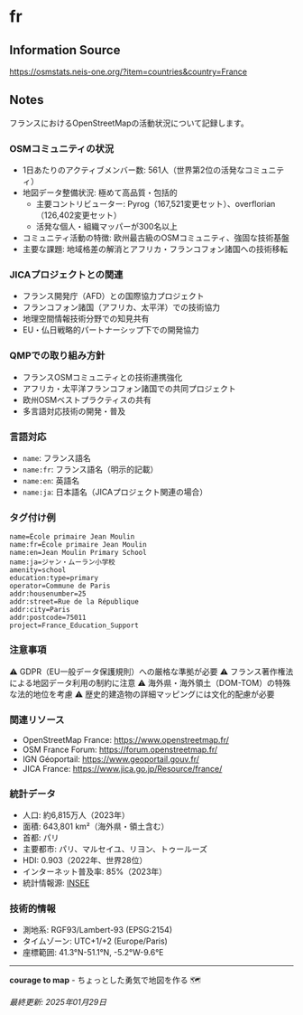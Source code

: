 # fr

## Information Source
https://osmstats.neis-one.org/?item=countries&country=France

## Notes
フランスにおけるOpenStreetMapの活動状況について記録します。

### OSMコミュニティの状況
- 1日あたりのアクティブメンバー数: 561人（世界第2位の活発なコミュニティ）
- 地図データ整備状況: 極めて高品質・包括的
  - 主要コントリビューター: Pyrog（167,521変更セット）、overflorian（126,402変更セット）
  - 活発な個人・組織マッパーが300名以上
- コミュニティ活動の特徴: 欧州最古級のOSMコミュニティ、強固な技術基盤
- 主要な課題: 地域格差の解消とアフリカ・フランコフォン諸国への技術移転

### JICAプロジェクトとの関連
- フランス開発庁（AFD）との国際協力プロジェクト
- フランコフォン諸国（アフリカ、太平洋）での技術協力
- 地理空間情報技術分野での知見共有
- EU・仏日戦略的パートナーシップ下での開発協力

### QMPでの取り組み方針
- フランスOSMコミュニティとの技術連携強化
- アフリカ・太平洋フランコフォン諸国での共同プロジェクト
- 欧州OSMベストプラクティスの共有
- 多言語対応技術の開発・普及

### 言語対応
- `name`: フランス語名
- `name:fr`: フランス語名（明示的記載）
- `name:en`: 英語名
- `name:ja`: 日本語名（JICAプロジェクト関連の場合）

### タグ付け例
```
name=École primaire Jean Moulin
name:fr=École primaire Jean Moulin
name:en=Jean Moulin Primary School
name:ja=ジャン・ムーラン小学校
amenity=school
education:type=primary
operator=Commune de Paris
addr:housenumber=25
addr:street=Rue de la République
addr:city=Paris
addr:postcode=75011
project=France_Education_Support
```

### 注意事項
⚠️ GDPR（EU一般データ保護規則）への厳格な準拠が必要
⚠️ フランス著作権法による地図データ利用の制約に注意
⚠️ 海外県・海外領土（DOM-TOM）の特殊な法的地位を考慮
⚠️ 歴史的建造物の詳細マッピングには文化的配慮が必要

### 関連リソース
- OpenStreetMap France: https://www.openstreetmap.fr/
- OSM France Forum: https://forum.openstreetmap.fr/
- IGN Géoportail: https://www.geoportail.gouv.fr/
- JICA France: https://www.jica.go.jp/Resource/france/

### 統計データ
- 人口: 約6,815万人（2023年）
- 面積: 643,801 km²（海外県・領土含む）
- 首都: パリ
- 主要都市: パリ、マルセイユ、リヨン、トゥールーズ
- HDI: 0.903（2022年、世界28位）
- インターネット普及率: 85%（2023年）
- 統計情報源: [INSEE](https://www.insee.fr/)

### 技術的情報
- 測地系: RGF93/Lambert-93 (EPSG:2154)
- タイムゾーン: UTC+1/+2 (Europe/Paris)
- 座標範囲: 41.3°N-51.1°N, -5.2°W-9.6°E

---

**courage to map** - ちょっとした勇気で地図を作る 🗺️

*最終更新: 2025年01月29日*
